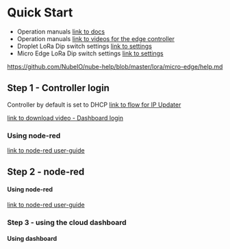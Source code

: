 # Quick Start
 - Operation manuals [link to docs](https://github.com/NubeIO/nube-help/tree/master/user-manuals)
  - Operation manuals [link to videos for the edge controller](https://github.com/NubeIO/nube-help/tree/master/videos-edge-dashboard)
  - Droplet LoRa Dip switch settings [link to settings](https://github.com/NubeIO/nube-help/blob/master/lora/droplets/help.md)
  - Micro Edge LoRa Dip switch settings [link to settings](https://github.com/NubeIO/nube-help/blob/master/lora/micro-edge/help.md)

https://github.com/NubeIO/nube-help/blob/master/lora/micro-edge/help.md

## Step 1 - Controller login 

Controller by default is set to DHCP
[link to flow for IP Updater](https://github.com/NubeIO/nube-help/blob/master/flows-edge-io-controller/updateIP.json)


[link to download video - Dashboard login](https://github.com/NubeIO/nube-help/raw/master/videos-edge-dashboard/1%20-%20Login%20to%20Dashboard.mp4)


### Using node-red

[link to node-red user-guide](https://nodered.org/docs/user-guide/)





## Step 2 - node-red

#### Using node-red

[link to node-red user-guide](https://nodered.org/docs/user-guide/)



### Step 3 - using the cloud dashboard

#### Using dashboard
